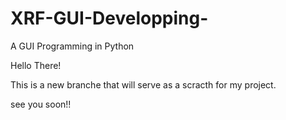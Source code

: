 # XRF-GUI-Developping-
A GUI Programming in Python 


Hello There!

This is a new branche that will serve as a scracth for my project.

see you soon!!
